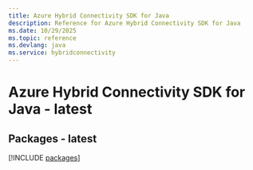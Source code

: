 ```yaml
---
title: Azure Hybrid Connectivity SDK for Java
description: Reference for Azure Hybrid Connectivity SDK for Java
ms.date: 10/29/2025
ms.topic: reference
ms.devlang: java
ms.service: hybridconnectivity
---
```

# Azure Hybrid Connectivity SDK for Java - latest
## Packages - latest
[!INCLUDE [packages](hybrid-connectivity-index.md)]